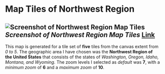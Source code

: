 # Map Tiles of Northwest Region

![Screenshot of Northwest Region Map Tiles](https://i.ibb.co/j6pWKzb/Screenshot-2020-05-12-15-46-31.png)
*Screenshot of Northwest Region Map Tiles*
[**Link**](https://tomtruong062399.github.io/geog458-maptiles/index.html)
---
This map is generated for a tile set of **five** tiles from the canvas extent from *0 to 5*. The geographic area I have chosen was the **Northwest Region of the United States** that consists of the states of *Washington, Oregon, Idaho, Montana, and Wyoming.* The zoom levels I selected as *default* was **7**, with a *minimum zoom* of **6** and a *maximum zoom* of **10**.
